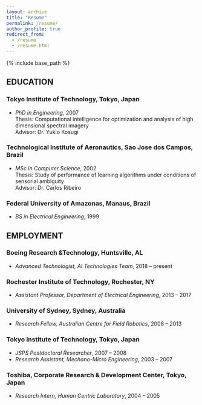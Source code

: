 ```yaml
---
layout: archive
title: "Resume"
permalink: /resume/
author_profile: true
redirect_from:
  - /resume
  - /resume.html
---
```


{% include base_path %}

## EDUCATION

### Tokyo Institute of Technology, Tokyo, Japan
* *PhD in Engineering*, 2007  
Thesis: Computational intelligence for optimization and analysis of high dimensional spectral imagery  
Advisor: Dr. Yukio Kosugi

### Technological Institute of Aeronautics, Sao Jose dos Campos, Brazil
* *MSc in Computer Science*, 2002  
Thesis: Study of performance of learning algorithms under conditions of sensorial ambiguity  
Advisor: Dr. Carlos Ribeiro

### Federal University of Amazonas, Manaus, Brazil
* *BS in Electrical Engineering*, 1999

## EMPLOYMENT

### Boeing Research &Technology, Huntsville, AL
* *Advanced Technologist, AI Technologies Team*, 2018 – present

### Rochester Institute of Technology, Rochester, NY
* *Assistant Professor, Department of Electrical Engineering*, 2013 – 2017

### University of Sydney, Sydney, Australia
* *Research Fellow, Australian Centre for Field Robotics*, 2008 – 2013

### Tokyo Institute of Technology, Tokyo, Japan
* *JSPS Postdoctoral Researcher*, 2007 – 2008
* *Research Assistant, Mechano-Micro Engineering*, 2003 – 2007

### Toshiba, Corporate Research & Development Center, Tokyo, Japan
* *Research Intern, Human Centric Laboratory*, 2004 – 2005